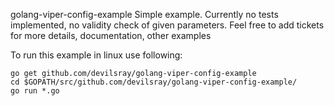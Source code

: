 golang-viper-config-example
Simple example. Currently no tests implemented, no validity check of given parameters. Feel free to add tickets for more details, documentation, other examples

To run this example in linux use following:

```
go get github.com/devilsray/golang-viper-config-example
cd $GOPATH/src/github.com/devilsray/golang-viper-config-example/
go run *.go
```